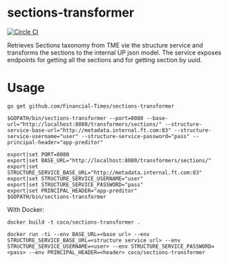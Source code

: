 # sections-transformer

[![Circle CI](https://circleci.com/gh/Financial-Times/sections-transformer/tree/master.png?style=shield)](https://circleci.com/gh/Financial-Times/sections-transformer/tree/master)

Retrieves Sections taxonomy from TME vie the structure service and transforms the sections to the internal UP json model.
The service exposes endpoints for getting all the sections and for getting section by uuid.

# Usage
`go get github.com/Financial-Times/sections-transformer`

`$GOPATH/bin/sections-transformer --port=8080 --base-url="http://localhost:8080/transformers/sections/" --structure-service-base-url="http://metadata.internal.ft.com:83" --structure-service-username="user" --structure-service-password="pass" --principal-header="app-preditor"`
```
export|set PORT=8080
export|set BASE_URL="http://localhost:8080/transformers/sections/"
export|set STRUCTURE_SERVICE_BASE_URL="http://metadata.internal.ft.com:83"
export|set STRUCTURE_SERVICE_USERNAME="user"
export|set STRUCTURE_SERVICE_PASSWORD="pass"
export|set PRINCIPAL_HEADER="app-preditor"
$GOPATH/bin/sections-transformer
```

With Docker:

`docker build -t coco/sections-transformer .`

`docker run -ti --env BASE_URL=<base url> --env STRUCTURE_SERVICE_BASE_URL=<structure service url> --env STRUCTURE_SERVICE_USERNAME=<user> --env STRUCTURE_SERVICE_PASSWORD=<pass> --env PRINCIPAL_HEADER=<header> coco/sections-transformer`
